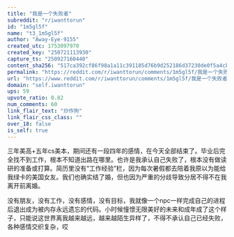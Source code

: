 ```yaml
---
title: "我是一个失败者"
subreddit: "r/iwanttorun"
id: "1m5gl5f"
name: "t3_1m5gl5f"
author: "Away-Eye-9155"
created_utc: 1753097970
created_key: "250721113930"
capture_ts: "250927160440"
content_sha256: "517ca392cf86f98a1a11c391185d76b9d252186d37230de0f5a4cb0f43ad3bb2"
permalink: "https://reddit.com/r/iwanttorun/comments/1m5gl5f/我是一个失败者/"
url: "https://www.reddit.com/r/iwanttorun/comments/1m5gl5f/我是一个失败者/"
domain: "self.iwanttorun"
ups: 59
upvote_ratio: 0.82
num_comments: 60
link_flair_text: "炒作狗"
link_flair_css_class: ""
over_18: false
is_self: true
---
```


三年美高+五年cs美本，期间还有一段四年的感情，在今天全部结束了。毕业后完全找不到工作，根本不知道出路在哪里。也许是我承认自己失败了，根本没有做读研的准备或打算。简历里没有“工作经验”栏，因为每次暑假都去陪着我原以为能给我绿卡的美国女友。我们也确实结了婚，但也因为严重的分歧导致分居不得不在我离开前离婚。

没有朋友，没有工作，没有感情，没有目标，我就像一个npc一样完成自己的进程后退出成为被内存永远遗忘的代码。小时候憧憬无限美好的未来和成年成了这个样子，只能说这世界离我越来越远，越来越陌生异样了，不得不承认自己已经失败，各种感情交织复杂，哎
